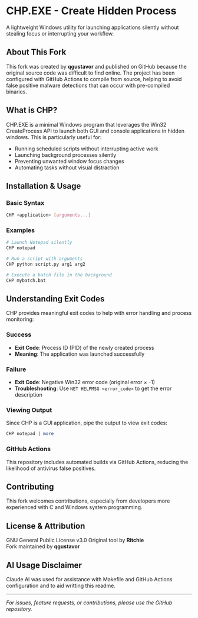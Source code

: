 # CHP.EXE - Create Hidden Process

A lightweight Windows utility for launching applications silently without stealing focus or interrupting your workflow.

## About This Fork

This fork was created by **qgustavor** and published on GitHub because the original source code was difficult to find online. The project has been configured with GitHub Actions to compile from source, helping to avoid false positive malware detections that can occur with pre-compiled binaries.

## What is CHP?

CHP.EXE is a minimal Windows program that leverages the Win32 CreateProcess API to launch both GUI and console applications in hidden windows. This is particularly useful for:

- Running scheduled scripts without interrupting active work
- Launching background processes silently
- Preventing unwanted window focus changes
- Automating tasks without visual distraction

## Installation & Usage

### Basic Syntax
```bash
CHP <application> [arguments...]
```

### Examples
```bash
# Launch Notepad silently
CHP notepad

# Run a script with arguments
CHP python script.py arg1 arg2

# Execute a batch file in the background
CHP mybatch.bat
```

## Understanding Exit Codes

CHP provides meaningful exit codes to help with error handling and process monitoring:

### Success
- **Exit Code**: Process ID (PID) of the newly created process
- **Meaning**: The application was launched successfully

### Failure
- **Exit Code**: Negative Win32 error code (original error × -1)
- **Troubleshooting**: Use `NET HELPMSG <error_code>` to get the error description

### Viewing Output
Since CHP is a GUI application, pipe the output to view exit codes:

```bash
CHP notepad | more
```

### GitHub Actions
This repository includes automated builds via GitHub Actions, reducing the likelihood of antivirus false positives.

## Contributing

This fork welcomes contributions, especially from developers more experienced with C and Windows system programming.

## License & Attribution

GNU General Public License v3.0
Original tool by **Ritchie**  
Fork maintained by **qgustavor**

## AI Usage Disclaimer

Claude AI was used for assistance with Makefile and GitHub Actions configuration and to aid writting this readme.

---

*For issues, feature requests, or contributions, please use the GitHub repository.*
